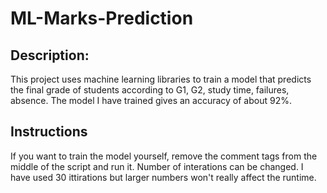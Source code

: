 <h1>ML-Marks-Prediction</h1>

<h2>Description:</h2>

This project uses machine learning libraries to train a model that predicts the final grade of students according to G1, G2, study time, failures, absence. The model I have trained gives an accuracy of about 92%.

<h2>Instructions</h2>

If you want to train the model yourself, remove the comment tags from the middle of the script and run it. Number of interations can be changed. I have used 30 ittirations but larger numbers won't really affect the runtime. 
